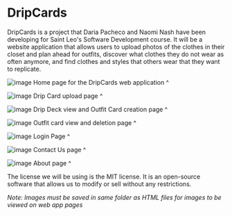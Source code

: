 # DripCards
DripCards is a project that Daria Pacheco and Naomi Nash have been developing for Saint Leo's Software Development course. 
It will be a website application that allows users to upload photos of the clothes in their closet and plan ahead for outfits,
  discover what clothes they do not wear as often anymore, and find clothes and styles that others wear that they want to
  replicate.
  
![image](https://user-images.githubusercontent.com/97969876/166182990-530e61cd-fd76-4660-9c90-c81d35f7f277.png)
Home page for the DripCards web application ^

![image](https://user-images.githubusercontent.com/97969876/166183050-9863f384-ce3f-45bf-960e-5d0d691cc184.png)
Drip Card upload page ^

![image](https://user-images.githubusercontent.com/97969876/166183095-bb864e7e-fb6a-4066-8d4b-11bf968fc46a.png)
Drip Deck view and Outfit Card creation page ^

![image](https://user-images.githubusercontent.com/97969876/166183161-845fafe4-2c62-4fac-98cf-2cd5d03ced06.png)
Outfit card view and deletion page ^

![image](https://user-images.githubusercontent.com/97969876/166183922-39a44850-f3cd-4174-9283-188be22898f6.png)
Login Page ^

![image](https://user-images.githubusercontent.com/97969876/166183267-da1b5029-a32e-40cb-b85c-987523074656.png)
Contact Us page ^

![image](https://user-images.githubusercontent.com/97969876/166183279-f1a1d556-c44d-48fd-9d47-de4cf11aa48f.png)
About page ^


The license we will be using is the MIT license. 
It is an open-source software that allows us to modify or sell without any restrictions.

*Note: Images must be saved in same folder as HTML files for images to be viewed on web app pages*
